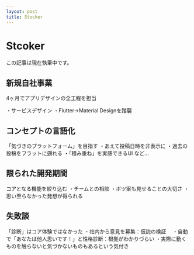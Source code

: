 ```yaml
---
layout: post
title: Stocker
---
```


# Stcoker

この記事は現在執筆中です。

## 新規自社事業
4ヶ月でアプリデザインの全工程を担当

・サービスデザイン
・Flutter→Material Designを踏襲

## コンセプトの言語化

「気づきのプラットフォーム」を目指す
・あえて投稿日時を非表示に
・過去の投稿をフラットに遡れる
・「積み重ね」を実感できるUI
など…


## 限られた開発期間

コアとなる機能を絞り込む
・チームとの相談
・ボツ案も見せることの大切さ
・思い至らなかった発想が得られる


## 失敗談

「診断」はコア体験ではなかった
・社内から意見を募集：仮説の検証
　・自動で「あなたは他人思いです！」と性格診断：根拠がわかりづらい
・実際に動くものを触らないと気づかないものもあるという気付き